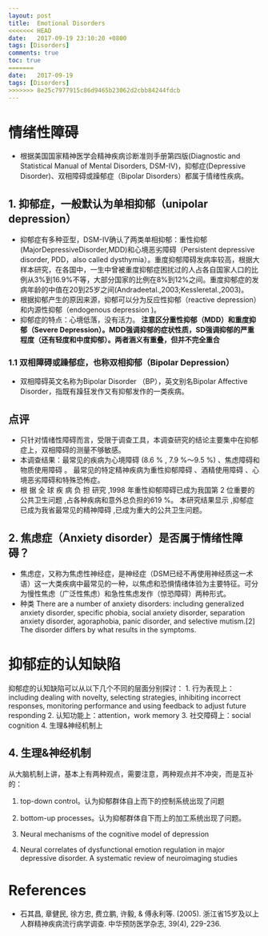 ```yaml
---
layout: post
title:  Emotional Disorders
<<<<<<< HEAD
date:   2017-09-19 23:10:20 +0800
tags: [Disorders]
comments: true
toc: true
=======
date:   2017-09-19 
tags: [Disorders]
>>>>>>> 8e25c7977915c86d9465b23062d2cbb84244fdcb
---
```



# 情绪性障碍
* 根据美国国家精神医学会精神疾病诊断准则手册第四版(Diagnostic and Statistical Manual of Mental Disorders, DSM-IV)，抑郁症(Depressive Disorder)、双相障碍或躁郁症（Bipolar Disorders）都属于情绪性疾病。


## 1. 抑郁症，一般默认为单相抑郁（unipolar depression）
* 抑郁症有多种亚型，DSM-IV确认了两类单相抑郁：重性抑郁(MajorDepressiveDisorder,MDD)和心境恶劣障碍（Persistent depressive disorder, PDD，also called dysthymia）。重度抑郁障碍发病率较高，根据大样本研究，在各国中，一生中曾被重度抑郁症困扰过的人占各自国家人口的比例从3%到16.9%不等，大部分国家的比例在8%到12%之间。重度抑郁症的发病年龄的中值在20到25岁之间(Andradeetal.,2003;Kessleretal.,2003)。
* 根据抑郁产生的原因来源，抑郁可以分为反应性抑郁（reactive depression）和内源性抑郁（endogenous depression )。
* 抑郁症的特点：心境低落，没有活力。
**注意区分重性抑郁（MDD）和重度抑郁（Severe Depression）。MDD强调抑郁的症状性质，SD强调抑郁的严重程度（还有轻度和中度抑郁）。两者涵义有重叠，但并不完全重合**

### 1.1 双相障碍或躁郁症，也称双相抑郁（Bipolar Depression）
* 双相障碍英文名称为Bipolar Disorder （BP），英文别名Bipolar Affective Disorder，指既有躁狂发作又有抑郁发作的一类疾病。

## 点评
* 只针对情绪性障碍而言，受限于调查工具，本调查研究的结论主要集中在抑郁症上，双相障碍的测量不够敏感。
* 本调查结果：最常见的疾病为心境障碍 (8.6 % , 7.9 %～9.5 %) 、焦虑障碍和物质使用障碍  。 最常见的特定精神疾病为重性抑郁障碍 、酒精使用障碍 、心境恶劣障碍和特殊恐怖症。
* 根 据 全 球 疾 病 负 担 研究 ,1998 年重性抑郁障碍已成为我国第 2 位重要的公共卫生问题 ,占各种疾病和意外总负担的619 %。 本研究结果显示 ,抑郁症已成为我省最常见的精神障碍 ,已成为重大的公共卫生问题。

## 2. 焦虑症（Anxiety disorder）是否属于情绪性障碍？
* 焦虑症，又称为焦虑性神经症，是神经症（DSM已经不再使用神经质这一术语）这一大类疾病中最常见的一种，以焦虑和恐惧情绪体验为主要特征。可分为慢性焦虑（广泛性焦虑）和急性焦虑发作（惊恐障碍）两种形式。
* 种类 There are a number of anxiety disorders: including generalized anxiety disorder, specific phobia, social anxiety disorder, separation anxiety disorder, agoraphobia, panic disorder, and selective mutism.[2] The disorder differs by what results in the symptoms.

# 抑郁症的认知缺陷

抑郁症的认知缺陷可以从以下几个不同的层面分别探讨：
     1. 行为表现上：including dealing with novelty, selecting strategies, inhibiting incorrect responses, monitoring performance and using feedback to adjust future responding
	 2. 认知功能上：attention，work memory
	 3. 社交障碍上：social cognition
	 4. 生理&神经机制上
	 
## 4. 生理&神经机制

从大脑机制上讲，基本上有两种观点，需要注意，两种观点并不冲突，而是互补的：
1. top-down control。认为抑郁群体自上而下的控制系统出现了问题
2. bottom-up processes。认为抑郁群体自下而上的加工系统出现了问题。

3. Neural mechanisms of the cognitive model of depression
4. Neural correlates of dysfunctional emotion regulation in major depressive disorder. A systematic review of neuroimaging studies


# References
* 石其昌, 章健民, 徐方忠, 费立鹏, 许毅, & 傅永利等. (2005). 浙江省15岁及以上人群精神疾病流行病学调查. 中华预防医学杂志, 39(4), 229-236.
